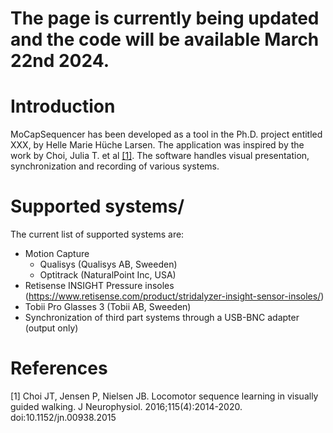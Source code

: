# The page is currently being updated and the code will be available March 22nd 2024.

# Introduction
MoCapSequencer has been developed as a tool in the Ph.D. project entitled XXX, by Helle Marie Hüche Larsen.
The application was inspired by the work by Choi, Julia T. et al [[1]](#1).
The software handles visual presentation, synchronization and recording of various systems.

# Supported systems/
The current list of supported systems are:

 * Motion Capture
   * Qualisys (Qualisys AB, Sweeden)
   * Optitrack (NaturalPoint Inc, USA)
 * Retisense INSIGHT Pressure insoles (https://www.retisense.com/product/stridalyzer-insight-sensor-insoles/)
 * Tobii Pro Glasses 3 (Tobii AB, Sweeden)
 * Synchronization of third part systems through a USB-BNC adapter (output only)

# References
<a id="1">[1]</a>
Choi JT, Jensen P, Nielsen JB. Locomotor sequence learning in visually guided walking. J Neurophysiol. 2016;115(4):2014-2020. doi:10.1152/jn.00938.2015
